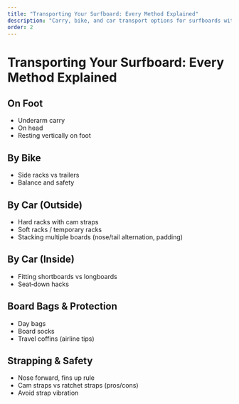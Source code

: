 ```yaml
---
title: "Transporting Your Surfboard: Every Method Explained"
description: "Carry, bike, and car transport options for surfboards with safety‑first tips and setup outlines."
order: 2
---
```


# Transporting Your Surfboard: Every Method Explained

## On Foot
- Underarm carry
- On head
- Resting vertically on foot

## By Bike
- Side racks vs trailers
- Balance and safety

## By Car (Outside)
- Hard racks with cam straps
- Soft racks / temporary racks
- Stacking multiple boards (nose/tail alternation, padding)

## By Car (Inside)
- Fitting shortboards vs longboards
- Seat‑down hacks

## Board Bags & Protection
- Day bags
- Board socks
- Travel coffins (airline tips)

## Strapping & Safety
- Nose forward, fins up rule
- Cam straps vs ratchet straps (pros/cons)
- Avoid strap vibration


